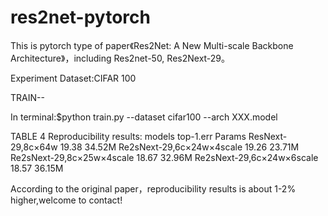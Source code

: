 # res2net-pytorch
This is pytorch type of paper《Res2Net: A New Multi-scale Backbone Architecture》，including Res2net-50, Res2Next-29。

Experiment Dataset:CIFAR 100

TRAIN--

In terminal:$python train.py --dataset cifar100 --arch XXX.model


TABLE 4 Reproducibility results:
models                        top-1.err     Params
ResNext-29,8c×64w               19.38       34.52M
Re2sNext-29,6c×24w×4scale       19.26       23.71M
Re2sNext-29,8c×25w×4scale       18.67       32.96M
Re2sNext-29,6c×24w×6scale       18.57       36.15M

According to the original paper，reproducibility results is about 1-2% higher,welcome to contact!  
